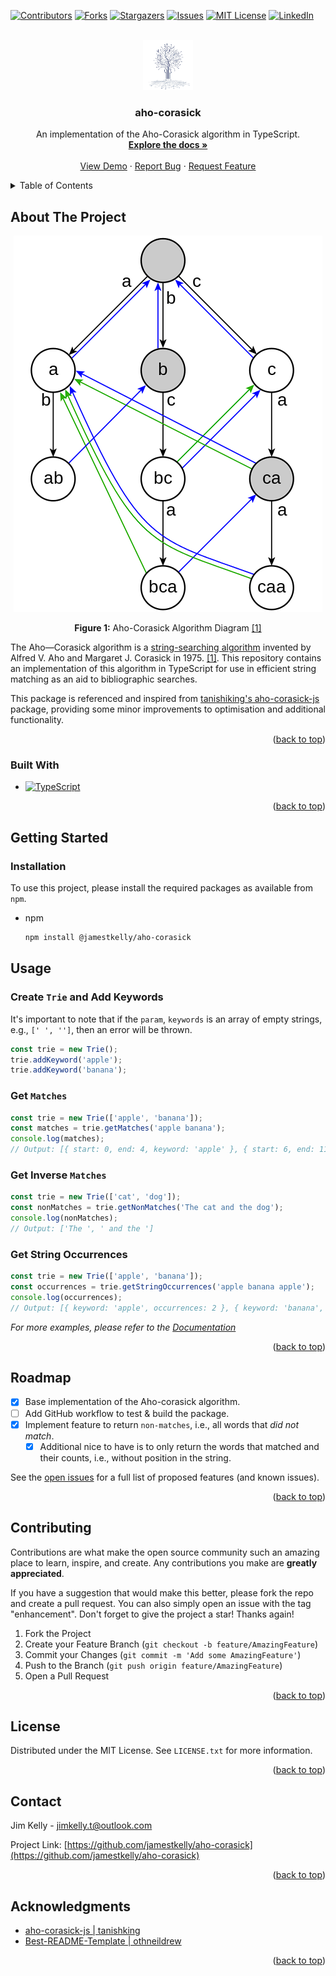 <a name="readme-top"></a>

[![Contributors][contributors-shield]][contributors-url]
[![Forks][forks-shield]][forks-url]
[![Stargazers][stars-shield]][stars-url]
[![Issues][issues-shield]][issues-url]
[![MIT License][license-shield]][license-url]
[![LinkedIn][linkedin-shield]][linkedin-url]

<br />
<div align="center">
  <a href="https://github.com/jamestkelly/aho-corasick">
    <img src="doc/img/logo.png" alt="Logo" width="80" height="80">
  </a>

<h3 align="center">aho-corasick</h3>

  <p align="center">
    An implementation of the Aho-Corasick algorithm in TypeScript.
    <br />
    <a href="https://github.com/jamestkelly/aho-corasick"><strong>Explore the docs »</strong></a>
    <br />
    <br />
    <a href="https://github.com/jamestkelly/aho-corasick">View Demo</a>
    ·
    <a href="https://github.com/jamestkelly/aho-corasick/issues">Report Bug</a>
    ·
    <a href="https://github.com/jamestkelly/aho-corasick/issues">Request Feature</a>
  </p>
</div>

<!-- TABLE OF CONTENTS -->
<details>
  <summary>Table of Contents</summary>
  <ol>
    <li>
      <a href="#about-the-project">About The Project</a>
      <ul>
        <li><a href="#built-with">Built With</a></li>
      </ul>
    </li>
    <li>
      <a href="#getting-started">Getting Started</a>
      <ul>
        <li><a href="#installation">Installation</a></li>
      </ul>
    </li>
    <li>
      <a href="#usage">Usage</a>
      <ul>
        <li>
          <a href="#create-trie-and-add-keywords">
            Create <code>Trie</code> and Add Keywords
          </a>
        </li>
        <li>
          <a href="#get-matches">
            Get <code>Matches</code>
          </a>
        </li>
        <li>
          <a href="#get-inverse-matches">
            Get Inverse <code>Matches</code>
          </a>
        </li>
        <li><a href="#get-string-occurrences">Get String Occurrences</a></li>
      </ul>
    </li>
    <li><a href="#roadmap">Roadmap</a></li>
    <li><a href="#contributing">Contributing</a></li>
    <li><a href="#license">License</a></li>
    <li><a href="#contact">Contact</a></li>
    <li><a href="#acknowledgments">Acknowledgments</a></li>
  </ol>
</details>

<!-- ABOUT THE PROJECT -->

## About The Project

<div align="center">
  <a href="https://en.wikipedia.org/wiki/Aho%E2%80%93Corasick_algorithm">
      <img src="doc/img/aho-corasick-diagram-wikipedia.png" alt="Logo" width="494" height="602">
  </a>
  <p>
      <b>Figure 1:</b> Aho-Corasick Algorithm Diagram 
      <a href="https://en.wikipedia.org/wiki/Aho%E2%80%93Corasick_algorithm">
          [1]
      </a>
  </p>
</div>

The Aho—Corasick algorithm is a [string-searching algorithm](https://en.wikipedia.org/wiki/String-searching_algorithm) invented by Alfred V. Aho and Margaret J. Corasick in 1975. [\[1\]](https://en.wikipedia.org/wiki/Aho%E2%80%93Corasick_algorithm). This repository contains an implementation of this algorithm in TypeScript for use in efficient string matching as an aid to bibliographic searches.

This package is referenced and inspired from [tanishiking's aho-corasick-js](https://github.com/tanishiking/aho-corasick-js) package, providing some minor improvements to optimisation and additional functionality.

<p align="right">(<a href="#readme-top">back to top</a>)</p>

### Built With

- [![TypeScript][TypeScript.ts]][TypeScript-url]

<p align="right">(<a href="#readme-top">back to top</a>)</p>

<!-- GETTING STARTED -->

## Getting Started

### Installation

To use this project, please install the required packages as available from `npm`.

- npm
  ```sh
  npm install @jamestkelly/aho-corasick
  ```

<!-- USAGE EXAMPLES -->

## Usage

### Create `Trie` and Add Keywords

It's important to note that if the `param`, `keywords` is an array of empty strings, e.g., `[' ', '']`, then an error will be thrown.

```typescript
const trie = new Trie();
trie.addKeyword('apple');
trie.addKeyword('banana');
```

### Get `Matches`

```typescript
const trie = new Trie(['apple', 'banana']);
const matches = trie.getMatches('apple banana');
console.log(matches);
// Output: [{ start: 0, end: 4, keyword: 'apple' }, { start: 6, end: 11, keyword: 'banana' }]
```

### Get Inverse `Matches`

```typescript
const trie = new Trie(['cat', 'dog']);
const nonMatches = trie.getNonMatches('The cat and the dog');
console.log(nonMatches);
// Output: ['The ', ' and the ']
```

### Get String Occurrences

```typescript
const trie = new Trie(['apple', 'banana']);
const occurrences = trie.getStringOccurrences('apple banana apple');
console.log(occurrences);
// Output: [{ keyword: 'apple', occurrences: 2 }, { keyword: 'banana', occurrences: 1 }]
```

_For more examples, please refer to the [Documentation](https://github.com/jamestkelly/aho-corasick/blob/main/doc/examples.ts)_

<p align="right">(<a href="#readme-top">back to top</a>)</p>

<!-- ROADMAP -->

## Roadmap

- [x] Base implementation of the Aho-corasick algorithm.
- [ ] Add GitHub workflow to test & build the package.
- [x] Implement feature to return `non-matches`, i.e., all words that _did not match_.
  - [x] Additional nice to have is to only return the words that matched and their counts, i.e., without position in the string.

See the [open issues](https://github.com/jamestkelly/aho-corasick/issues) for a full list of proposed features (and known issues).

<p align="right">(<a href="#readme-top">back to top</a>)</p>

<!-- CONTRIBUTING -->

## Contributing

Contributions are what make the open source community such an amazing place to learn, inspire, and create. Any contributions you make are **greatly appreciated**.

If you have a suggestion that would make this better, please fork the repo and create a pull request. You can also simply open an issue with the tag "enhancement".
Don't forget to give the project a star! Thanks again!

1. Fork the Project
2. Create your Feature Branch (`git checkout -b feature/AmazingFeature`)
3. Commit your Changes (`git commit -m 'Add some AmazingFeature'`)
4. Push to the Branch (`git push origin feature/AmazingFeature`)
5. Open a Pull Request

<p align="right">(<a href="#readme-top">back to top</a>)</p>

<!-- LICENSE -->

## License

Distributed under the MIT License. See `LICENSE.txt` for more information.

<p align="right">(<a href="#readme-top">back to top</a>)</p>

<!-- CONTACT -->

## Contact

Jim Kelly - [jimkelly.t@outlook.com](mailto:jimkelly.t@outlook.com)

Project Link: [https://github.com/jamestkelly/aho-corasick](https://github.com/jamestkelly/aho-corasick)

<p align="right">(<a href="#readme-top">back to top</a>)</p>

<!-- ACKNOWLEDGMENTS -->

## Acknowledgments

- [aho-corasick-js | tanishking](https://github.com/tanishiking/aho-corasick-js)
- [Best-README-Template | othneildrew](https://github.com/othneildrew/Best-README-Template/tree/master)

<p align="right">(<a href="#readme-top">back to top</a>)</p>

<!-- MARKDOWN LINKS & IMAGES -->
<!-- https://www.markdownguide.org/basic-syntax/#reference-style-links -->

[contributors-shield]: https://img.shields.io/github/contributors/jamestkelly/aho-corasick.svg?style=for-the-badge
[contributors-url]: https://github.com/jamestkelly/aho-corasick/graphs/contributors
[forks-shield]: https://img.shields.io/github/forks/jamestkelly/aho-corasick.svg?style=for-the-badge
[forks-url]: https://github.com/jamestkelly/aho-corasick/network/members
[stars-shield]: https://img.shields.io/github/stars/jamestkelly/aho-corasick.svg?style=for-the-badge
[stars-url]: https://github.com/jamestkelly/aho-corasick/stargazers
[issues-shield]: https://img.shields.io/github/issues/jamestkelly/aho-corasick.svg?style=for-the-badge
[issues-url]: https://github.com/jamestkelly/aho-corasick/issues
[license-shield]: https://img.shields.io/github/license/jamestkelly/aho-corasick.svg?style=for-the-badge
[license-url]: https://github.com/jamestkelly/aho-corasick/blob/master/LICENSE.txt
[linkedin-shield]: https://img.shields.io/badge/-LinkedIn-black.svg?style=for-the-badge&logo=linkedin&colorB=555
[linkedin-url]: https://linkedin.com/in/jimkellyt
[product-screenshot]: doc/img/aho-corasick-diagram-wikipedia.png
[TypeScript.ts]: https://img.shields.io/badge/typescript-%23007ACC.svg?style=for-the-badge&logo=typescript&logoColor=white
[TypeScript-url]: https://www.typescriptlang.org/
